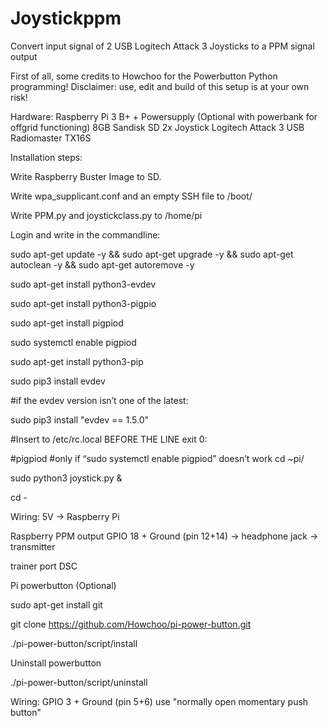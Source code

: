 # Joystickppm
Convert input signal of 2 USB Logitech Attack 3 Joysticks to a PPM signal output

First of all, some credits to Howchoo for the Powerbutton Python programming!
Disclaimer: use, edit and build of this setup is at
your own risk!

Hardware:
Raspberry Pi 3 B+ + Powersupply (Optional with powerbank for offgrid
functioning)
8GB Sandisk SD
2x Joystick Logitech Attack 3 USB
Radiomaster TX16S

Installation steps:

Write Raspberry Buster Image to SD. 

Write wpa_supplicant.conf and an empty SSH file to /boot/ 

Write PPM.py and joystickclass.py to /home/pi 

Login and write in the commandline:

sudo apt-get update -y && sudo apt-get upgrade -y && sudo apt-get autoclean -y && sudo apt-get autoremove -y

sudo apt-get install python3-evdev 

sudo apt-get install python3-pigpio 

sudo apt-get install pigpiod 

sudo systemctl enable pigpiod 

sudo apt-get install python3-pip 

sudo pip3 install evdev 

#if the evdev version isn’t one of the latest: 

sudo pip3 install "evdev == 1.5.0"

#Insert to /etc/rc.local BEFORE THE LINE exit 0:

#pigpiod #only if “sudo systemctl enable pigpiod” doesn’t work
cd ~pi/

sudo python3 joystick.py &

cd -

Wiring:
5V → Raspberry Pi

Raspberry PPM output GPIO 18 + Ground (pin 12+14) → headphone jack → transmitter

trainer port DSC

Pi powerbutton (Optional)

sudo apt-get install git

git clone https://github.com/Howchoo/pi-power-button.git

./pi-power-button/script/install

Uninstall powerbutton

./pi-power-button/script/uninstall

Wiring:
GPIO 3 + Ground (pin 5+6)
use "normally open momentary push button"
